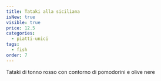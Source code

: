 ```yaml
---
title: Tataki alla siciliana
isNew: true
visible: true
price: 12.5
categories:
  - piatti-unici
tags:
  - fish
order: 7
---
```


Tataki di tonno rosso con contorno di pomodorini e olive nere
